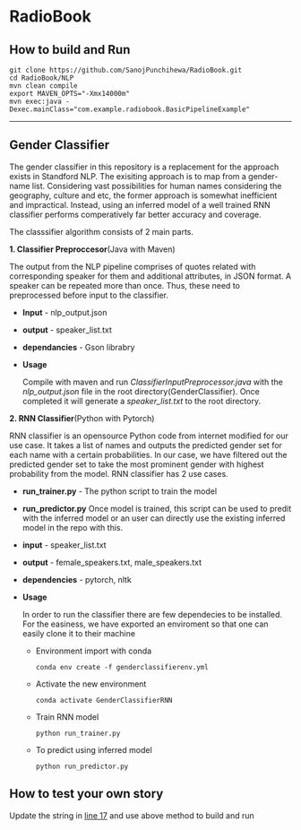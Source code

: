# RadioBook

## How to build and Run
```
git clone https://github.com/SanojPunchihewa/RadioBook.git
cd RadioBook/NLP
mvn clean compile
export MAVEN_OPTS="-Xmx14000m"
mvn exec:java -Dexec.mainClass="com.example.radiobook.BasicPipelineExample"
```

------------


## Gender Classifier
The gender classifier in this repository is a replacement for the approach exists in Standford NLP. The exisiting 
approach is to map from a gender-name list. Considering vast possibilities for human names considering the 
geography, culture and etc, the former approach is somewhat inefficient and impractical. Instead, using an 
inferred model of a well trained RNN classifier performs comperatively far better accuracy and coverage.

The classsifier algorithm consists of 2 main parts.

**1. Classifier Preproccesor**(Java with Maven)

The output from the NLP pipeline comprises of quotes related with corresponding speaker for them and additional attributes, in JSON format. A speaker can be repeated more than once. Thus, these need to preprocessed before input to the classifier. 
- **Input** - nlp_output.json
- **output** - speaker_list.txt
- **dependancies** - Gson librabry
	   
- **Usage**

  Compile with maven and run *ClassifierInputPreprocessor.java* with the *nlp_output.json* file in the root directory(GenderClassifier).   Once completed it will generate a *speaker_list.txt* to the root directory.

**2. RNN Classifier**(Python with Pytorch)

RNN classifier is an opensource Python code from internet modified for our use case. It takes a list of names and outputs the predicted gender set for each name with a certain probabilities. In our case, we have filtered out the predicted gender set to take the most prominent gender with highest probability from the model. RNN classifier has 2 use cases.
- **run_trainer.py** - The python script to train the model
- **run_predictor.py**
Once model is trained, this script can be used to predit with the inferred model or an user can directly use the existing inferred model in the repo with this.
- **input** - speaker_list.txt
- **output** - female_speakers.txt, male_speakers.txt
- **dependencies** - pytorch, nltk

- **Usage**

  In order to run the classifier there are few dependecies to be installed. For the easiness, we have exported an enviroment so that one   can easily clone it to their machine
  
     - Environment import with conda
     
	   `conda env create -f genderclassifierenv.yml`
     - Activate the new environment
     
	   `conda activate GenderClassifierRNN`
     - Train RNN model
     
	   `python run_trainer.py`
     - To predict using inferred model
     
	   `python run_predictor.py`
	   

## How to test your own story

Update the string in [line 17](https://github.com/SanojPunchihewa/RadioBook/blob/fc78a53223075fe7e1b69ec806da80209d466d00/NLP/src/main/java/com/example/radiobook/BasicPipelineExample.java#L17)
and use above method to build and run
